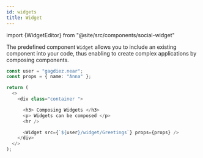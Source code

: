 ```yaml
---
id: widgets
title: Widget
---
```


import {WidgetEditor} from "@site/src/components/social-widget"

The predefined component `Widget` allows you to include an existing component into your code, thus enabling to create complex applications by composing components.

<WidgetEditor id='1' height="220px">

```ts
const user = "gagdiez.near";
const props = { name: "Anna" };

return (
  <>
    <div class="container ">

      <h3> Composing Widgets </h3>
      <p> Widgets can be composed </p>
      <hr />

      <Widget src={`${user}/widget/Greetings`} props={props} />
    </div>
  </>
);
```

</WidgetEditor>

